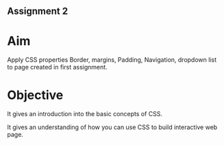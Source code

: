 ## Assignment 2
# Aim
Apply CSS properties Border, margins, Padding, Navigation,
dropdown list to page created in first assignment.
# Objective

It gives an introduction into the basic concepts of CSS.

It gives an understanding of how you can use CSS to build interactive web page.
